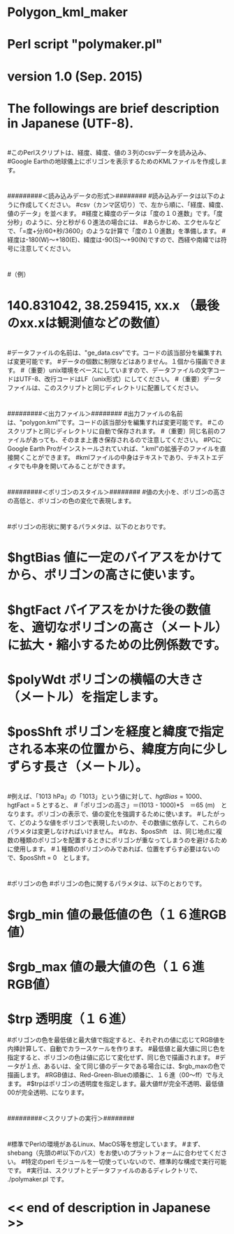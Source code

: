 # Polygon_kml_maker
# Perl script "polymaker.pl"
# version 1.0 (Sep. 2015)
#
# The followings are brief description in Japanese (UTF-8).
#
#このPerlスクリプトは、経度、緯度、値の３列のcsvデータを読み込み、
#Google Earthの地球儀上にポリゴンを表示するためのKMLファイルを作成します。
#
#########＜読み込みデータの形式＞########
#読み込みデータは以下のように作成してください。
#csv（カンマ区切り）で、左から順に、「経度、緯度、値のデータ」を並べます。
#経度と緯度のデータは「度の１０進数」です。「度分秒」のように、分と秒が６０進法の場合には、
#あらかじめ、エクセルなどで、「=度+分/60+秒/3600」のような計算で「度の１０進数」を準備します。
#経度は-180(W)〜+180(E)、緯度は-90(S)〜+90(N)ですので、西経や南緯では符号に注意してください。
#
#（例）
# 140.831042, 38.259415, xx.x  （最後のxx.xは観測値などの数値）
#
#データファイルの名前は、"ge_data.csv"です。コードの該当部分を編集すれば変更可能です。
#データの個数に制限などはありません。１個から描画できます。
#（重要）unix環境をベースにしていますので、データファイルの文字コードはUTF-8、改行コードはLF（unix形式）にしてください。
#（重要）データファイルは、このスクリプトと同じディレクトリに配置してください。
#
#########＜出力ファイル＞########
#出力ファイルの名前は、"polygon.kml"です。コードの該当部分を編集すれば変更可能です。
#このスクリプトと同じディレクトリに自動で保存されます。
#（重要）同じ名前のファイルがあっても、そのまま上書き保存されるので注意してください。
#PCにGoogle Earth Proがインストールされていれば、".kml"の拡張子のファイルを直接開くことができます。
#kmlファイルの中身はテキストであり、テキストエディタでも中身を開いてみることができます。
#
#########＜ポリゴンのスタイル＞########
#値の大小を、ポリゴンの高さの高低と、ポリゴンの色の変化で表現します。
#
#ポリゴンの形状に関するパラメタは、以下のとおりです。
# $hgtBias  値に一定のバイアスをかけてから、ポリゴンの高さに使います。
# $hgtFact  バイアスをかけた後の数値を、適切なポリゴンの高さ（メートル）に拡大・縮小するための比例係数です。
# $polyWdt  ポリゴンの横幅の大きさ（メートル）を指定します。
# $posShft  ポリゴンを経度と緯度で指定される本来の位置から、緯度方向に少しずらす長さ（メートル）。
#
#例えば、「1013 hPa」の「1013」という値に対して、$hgtBias=1000、$hgtFact = 5 とすると、
#「ポリゴンの高さ」＝(1013 - 1000)*5　＝65 (m)　となります。ポリゴンの表示で、値の変化を強調するために使います。
#したがって、どのような値をポリゴンで表現したいのか、その数値に依存して、これらのパラメタは変更しなければいけません。
#なお、$posShft　は、同じ地点に複数の種類のポリゴンを配置するときにポリゴンが重なってしまうのを避けるために使用します。
#１種類のポリゴンのみであれば、位置をずらす必要はないので、$posShft = 0　とします。
#
#ポリゴンの色
#ポリゴンの色に関するパラメタは、以下のとおりです。
# $rgb_min  値の最低値の色（１６進RGB値）
# $rgb_max  値の最大値の色（１６進RGB値）
# $trp      透明度（１６進）
#ポリゴンの色を最低値と最大値で指定すると、それぞれの値に応じてRGB値を内挿計算して、自動でカラースケールを作ります。
#最低値と最大値に同じ色を指定すると、ポリゴンの色は値に応じて変化せず、同じ色で描画されます。
#データが１点、あるいは、全て同じ値のデータである場合には、$rgb_maxの色で描画します。
#RGB値は、Red-Green-Blueの順番に、１６進（00〜ff）で与えます。
#$trpはポリゴンの透明度を指定します。最大値ffが完全不透明、最低値00が完全透明、になります。
#
#########＜スクリプトの実行＞########
#
#標準でPerlの環境があるLinux、MacOS等を想定しています。
#まず、shebang（先頭の#!以下のパス）をお使いのプラットフォームに合わせてください。
#特定のperl モジュールを一切使っていないので、標準的な構成で実行可能です。
#実行は、スクリプトとデータファイルのあるディレクトリで、 ./polymaker.pl  です。
#
#  << end of description in Japanese >>
#
